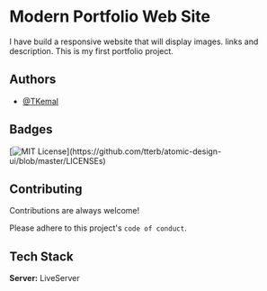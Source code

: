 # Modern Portfolio Web Site

 I have build a responsive website that will display images. links and description. This is my first portfolio project.

## Authors

- [@TKemal](https://www.github.com/TKemal)

  
## Badges


[![MIT License](https://img.shields.io/apm/l/atomic-design-ui.svg?)](https://github.com/tterb/atomic-design-ui/blob/master/LICENSEs)

  
## Contributing

Contributions are always welcome!

Please adhere to this project's `code of conduct`.

  
## Tech Stack


**Server:** LiveServer

  
